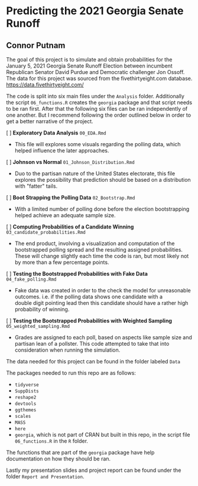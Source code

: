 
# Predicting the 2021 Georgia Senate Runoff
## Connor Putnam
<!-- badges: start -->
<!-- badges: end -->

The goal of this project is to simulate and obtain probabilities for the January 5, 2021 Georgia Senate Runoff Election between incumbent Republican Senator David Purdue and Democratic challenger Jon Ossoff. The data for this project was sourced from the fivethirtyeight.com database. https://data.fivethirtyeight.com/

The code is split into six main files under the `Analysis` folder. Additionally the script `06_functions.R` creates the `georgia` package and that script needs to be ran first. After that the following six files can be ran independently of one another. But I recommend following the order outlined below in order to get a better narrative of the project.

[ ] **Exploratory Data Analysis** `00_EDA.Rmd`
  
  * This file will explores some visuals regarding the polling data, which helped influence the later approaches.
  
[ ] **Johnson vs Normal** `01_Johnson_Distribution.Rmd`
  
  * Duo to the partisan nature of the United States electorate, this file explores the possibility that prediction should be based on a distribution with "fatter" tails. 
  
[ ] **Boot Strapping the Polling Data** `02_Bootstrap.Rmd`
  
  * With a limited number of polling done before the election bootstrapping helped achieve an adequate sample size.
  
[ ] **Computing Probabilities of a Candidate Winning** `03_candidate_probabilities.Rmd`
  
  * The end product, involving a visualization and computation of the bootstrapped polling spread and the resulting assigned probabilities. These will change slightly each time the code is ran, but most likely not by more than a few percentage points.
  
[ ] **Testing the Bootstrapped Probabilities with Fake Data** `04_fake_polling.Rmd`
  
  * Fake data was created in order to the check the model for unreasonable outcomes. i.e. if the polling data shows one candidate with a   
  double digit pointing lead then this candidate should have a rather high probability of winning.
  
[ ] **Testing the Bootstrapped Probabilities with Weighted Sampling** `05_weighted_sampling.Rmd`
  
  * Grades are assigned to each poll, based on aspects like sample size and partisan lean of a pollster. This code attempted to take that 
  into consideration when running the simulation.

The data needed for this project can be found in the folder labeled `Data`

The packages needed to run this repo are as follows:

  * `tidyverse`
  * `SuppDists`
  * `reshape2`
  * `devtools`
  * `ggthemes`
  * `scales`
  * `MASS`
  * `here`
  * `georgia`, which is not part of CRAN but built in this repo, in the script file `06_functions.R` in the `R` folder.
  
The functions that are part of the `georgia` package have help documentation on how they should be ran.

Lastly my presentation slides and project report can be found under the folder `Report and Presentation`. 